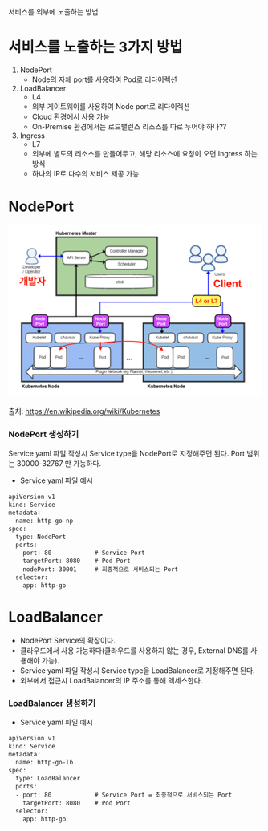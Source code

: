 서비스를 외부에 노출하는 방법

# 서비스를 노출하는 3가지 방법
1) NodePort
    * Node의 자체 port를 사용하여 Pod로 리다이렉션
2) LoadBalancer
    * L4
    * 외부 게이트웨이를 사용하여 Node port로 리다이렉션
    * Cloud 환경에서 사용 가능
    * On-Premise 환경에서는 로드밸런스 리소스를 따로 두어야 하나??
3) Ingress
    * L7
    * 외부에 별도의 리소스를 만들어두고, 해당 리소스에 요청이 오면 Ingress 하는 방식
    * 하나의 IP로 다수의 서비스 제공 가능 

# NodePort

![](/STEP1-core-concepts-of-k8s/images/10-Service2-NodePort-LoadBalancer-k8s-archi.png)  

출처: https://en.wikipedia.org/wiki/Kubernetes

### NodePort 생성하기

Service yaml 파일 작성시 Service type을 NodePort로 지정해주면 된다. Port 범위는 30000-32767 만 가능하다.

* Service yaml 파일 예시
```
apiVersion v1
kind: Service
metadata:
  name: http-go-np
spec:
  type: NodePort
  ports:
  - port: 80            # Service Port
    targetPort: 8080    # Pod Port
    nodePort: 30001     # 최종적으로 서비스되는 Port
  selector:
    app: http-go
```

# LoadBalancer

* NodePort Service의 확장이다.
* 클라우드에서 사용 가능하다(클라우드를 사용하지 않는 경우, External DNS를 사용해야 가능).
* Service yaml 파일 작성시 Service type을 LoadBalancer로 지정해주면 된다.
* 외부에서 접근시 LoadBalancer의 IP 주소를 통해 액세스한다.

### LoadBalancer 생성하기

* Service yaml 파일 예시
```
apiVersion v1
kind: Service
metadata:
  name: http-go-lb
spec:
  type: LoadBalancer
  ports:
  - port: 80            # Service Port = 최종적으로 서비스되는 Port
    targetPort: 8080    # Pod Port
  selector:
    app: http-go
```